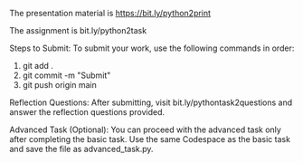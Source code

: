 The presentation material is https://bit.ly/python2print

The assignment is bit.ly/python2task

Steps to Submit:
To submit your work, use the following commands in order:

1. git add .
2. git commit -m "Submit"
3. git push origin main

Reflection Questions:
After submitting, visit bit.ly/pythontask2questions and answer the reflection questions provided.

Advanced Task (Optional):
You can proceed with the advanced task only after completing the basic task. Use the same Codespace as the basic task and save the file as advanced_task.py.
